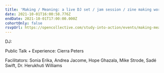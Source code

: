 ```yaml
---
title: 'Making / Meaning: a live DJ set / jam session / zine making workshop'
date: 2021-10-01T16:00:58.776Z
endDate: 2021-10-01T17:00:00.000Z
cohortOnly: false
rsvpUrl: https://opencollective.com/study-into-action/events/making-meaning-28887c55
---
```


DJ:

Public Talk + Experience: Cierra Peters

Facilitators: Sonia Erika, Andrea Jacome, Hope Ghazala, Mike Strode, Sadé Swift, Dr. Herukhuti Williams
